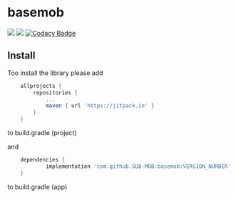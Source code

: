 # basemob

[![](https://jitci.com/gh/SUB-MOB/basemob/svg)](https://jitci.com/gh/SUB-MOB/basemob)
[![](https://jitpack.io/v/SUB-MOB/basemob.svg)](https://jitpack.io/#SUB-MOB/basemob)
[![Codacy Badge](https://api.codacy.com/project/badge/Grade/32600d90388a4f1bb55d45744ee49026)](https://www.codacy.com/gh/SUB-MOB/basemob?utm_source=github.com&amp;utm_medium=referral&amp;utm_content=SUB-MOB/basemob&amp;utm_campaign=Badge_Grade)

## Install

Too install the library please add
```gradle
	allprojects {
		repositories {
			...
			maven { url 'https://jitpack.io' }
		}
	}
```
to build.gradle (project)

and
```gradle
	dependencies {
	        implementation 'com.github.SUB-MOB:basemob:VERSION_NUMBER'
	}
```
to build.gradle (app)